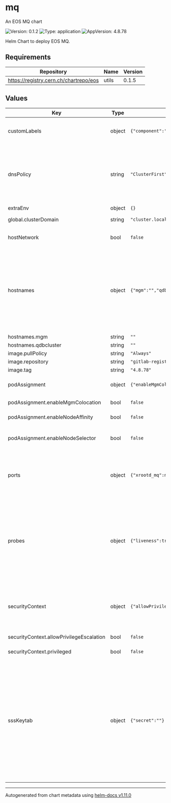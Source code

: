 # mq

An EOS MQ chart

![Version: 0.1.2](https://img.shields.io/badge/Version-0.1.2-informational?style=flat-square) ![Type: application](https://img.shields.io/badge/Type-application-informational?style=flat-square) ![AppVersion: 4.8.78](https://img.shields.io/badge/AppVersion-4.8.78-informational?style=flat-square)

Helm Chart to deploy EOS MQ.

## Requirements

| Repository | Name | Version |
|------------|------|---------|
| https://registry.cern.ch/chartrepo/eos | utils | 0.1.5 |

## Values

| Key | Type | Default | Description |
|-----|------|---------|-------------|
| customLabels | object | `{"component":"eos-mq","service":"eos"}` | Custom labels to identify eos mq pod.     They are used by node selection, if enabled (see above).    Label nodes accordingly to avoid scheduling problems. |
| dnsPolicy | string | `"ClusterFirst"` | dnsPolicy regulates how the pod resolves hostnames with DNS servers.    In case hostNetwork is set to true, dnsPolicy must be ClusterFirstWithHostNet    Documentation: https://kubernetes.io/docs/concepts/services-networking/dns-pod-service/    Available options: Default, ClusterFirst, ClusterFirstWithHostNet, None    Default: ClusterFirst |
| extraEnv | object | `{}` |  |
| global.clusterDomain | string | `"cluster.local"` | Set this to the domain name of your cluster if it does not use the kubernetes default. |
| hostNetwork | bool | `false` | Network configuration.    hostNetwork allows the pod to use the host network namespace.    Available options: true, false    Default: false |
| hostnames | object | `{"mgm":"","qdbcluster":""}` | Short hostnames of the components to be reached from the mq.    The corresponding FQDNs are generated appending the namespace and '.svc.{{ .Values.global.clusterDomain }}'.     These values depend on the Helm release name given to each component.    Leave them blank to let Helm infer the names automatically according to .Release.Name     Values can be overriden with:    - .Values.hostnames.{mgm, qdbcluster}    - Global .Values.global.hostnames.{mgm, qdbcluster} in a parent chart.        Global takes precedence over local values. |
| hostnames.mgm | string | `""` | Hostname of the mgm. |
| hostnames.qdbcluster | string | `""` | Hostname of the quarkdb cluster. |
| image.pullPolicy | string | `"Always"` | image pull policy |
| image.repository | string | `"gitlab-registry.cern.ch/dss/eos/eos-all"` | image repository for eos mq |
| image.tag | string | `"4.8.78"` | image tag for mq image |
| podAssignment | object | `{"enableMgmColocation":false,"enableNodeAffinity":false,"enableNodeSelector":false}` | Assign mq pod to a node with a specific label or express an affinity with the mgm.    Node selection and affinity are mutually exclusive. |
| podAssignment.enableMgmColocation | bool | `false` | If true, assign weight 100 to colocation with 'component: eos-mgm' |
| podAssignment.enableNodeAffinity | bool | `false` | If true, requires a node labeled as 'service: eos' |
| podAssignment.enableNodeSelector | bool | `false` | If true, requires a node labeled as per customLabels (see below).    Set enableNodeAffinity, enableMgmColocation to false. |
| ports | object | `{"xrootd_mq":null}` | Service ports declaration for mq.    These are the ports exposed by the Kubernetes service.     Defaults:    - xrootd_mq: 1097    Values can be overridden with:   - .Values.ports.xrootd_mq below   - Global .Values.global.ports.xrootd_mq in a parent chart.     Global takes precedence over local values. |
| probes | object | `{"liveness":true}` | Enable or disable health probes for mq.    Docs: https://kubernetes.io/docs/tasks/configure-pod-container/configure-liveness-readiness-startup-probes/     Liveness Probe:      Checks every 10 seconds whether it is possible to open a TCP socket againsts port 1095.      The mq container will be restarted after 3 failures.     Default: All probes enabled.      This can be overridden with:      - .Values.probes.liveness below      - Global .Values.global.probes.mq_liveness in a parent chart.          Global takes precedence over local values. |
| securityContext | object | `{"allowPrivilegeEscalation":false,"privileged":false}` | Security context.    Define the security context for all containers (including initContainers) of the fst pod.   Docs at https://kubernetes.io/docs/tasks/configure-pod-container/security-context/    Default:     - privileged: false     - allowPrivilegeEscalation: false |
| securityContext.allowPrivilegeEscalation | bool | `false` | If true, a process can gain more privileges than its parent process. |
| securityContext.privileged | bool | `false` | If true, the container will run in privileged mode. |
| sssKeytab | object | `{"secret":""}` | SSS keytab (needed to authenticate against other EOS components).     The name of the kubernetes secret containing the eos keytab to use.    Can be helpful when when deploying mq in standalone mode using a custom keytab.     Warning: This chart does not automatically create any secret.    The secret storing they key should be pre-created and its name passed here.    Docs to create secrets: https://kubernetes.io/docs/tasks/configmap-secret/managing-secret-using-kubectl/     When creating the secret, the key in the data fragment must be 'eos.keytab':      ~# kubectl create secret generic test-keytab --from-file=eos.keytab      secret/test-keytab created      ~# kubectl describe secret test-keytab      [...]      Data      ====      eos.keytab:  138 bytes    Default: eos-sss-keytab     Can be overriden by .Values.global.sssKeytab.secret |

----------------------------------------------
Autogenerated from chart metadata using [helm-docs v1.11.0](https://github.com/norwoodj/helm-docs/releases/v1.11.0)
